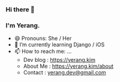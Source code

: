 ### Hi there 👋
### I'm Yerang.

- 😄 Pronouns: She / Her
- 🌱 I’m currently learning Django / iOS
- 📫 How to reach me: ...
  * Dev blog : https://yerang.kim
  * About Me : https://yerang.kim/about
  * Contact : yerang.dev@gmail.com

<!--
**withyeah/withyeah** is a ✨ _special_ ✨ repository because its `README.md` (this file) appears on your GitHub profile.

Here are some ideas to get you started:

- 🔭 I’m currently working on ...
- 🌱 I’m currently learning ...
- 👯 I’m looking to collaborate on ...
- 🤔 I’m looking for help with ...
- 💬 Ask me about ...
- 📫 How to reach me: ...
- 😄 Pronouns: ...
- ⚡ Fun fact: ...
-->
